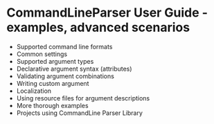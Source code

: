 # CommandLineParser User Guide - examples, advanced scenarios

* Supported command line formats
* Common settings
* Supported argument types
* Declarative argument syntax (attributes)
* Validating argument combinations
* Writing custom argument
* Localization
* Using resource files for argument descriptions
* More thorough examples
* Projects using CommandLine Parser Library
